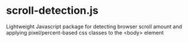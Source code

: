 # scroll-detection.js
Lightweight Javascript package for detecting browser scroll amount and applying pixel/percent-based css classes to the &lt;body> element
